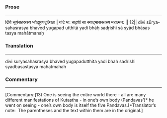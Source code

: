 ### Prose 
 --- 
दिवि सूर्यसहस्रस्य भवेद्युगपदुत्थिता |
यदि भा: सदृशी सा स्याद्भासस्तस्य महात्मन: || 12||
divi sūrya-sahasrasya bhaved yugapad utthitā
yadi bhāḥ sadṛiśhī sā syād bhāsas tasya mahātmanaḥ

### Translation 
 --- 
divi suryasahasrasya bhaved yugapadutthita yadi bhah sadrishi syadbasastasya mahatmahah

### Commentary 
 --- 
[Commentary:]13) One is seeing the entire world there - all are many different manifestations of Kutastha - in one’s own body (Pandavas’)* he went on seeing - one’s own body is itself the five Pandavas.[*Translator’s note:  The parentheses and the text within them are in the original.]